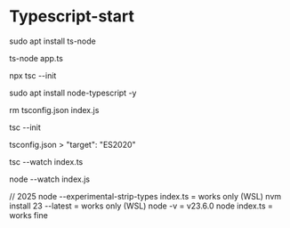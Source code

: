 # Typescript-start

sudo apt install ts-node


ts-node app.ts

npx tsc --init


sudo apt install node-typescript -y

rm tsconfig.json index.js

tsc --init

tsconfig.json > "target": "ES2020"

tsc --watch index.ts

node --watch index.js

// 2025
node --experimental-strip-types index.ts = works only (WSL)
nvm install 23 --latest = works only (WSL)
node -v = v23.6.0
node index.ts = works fine

